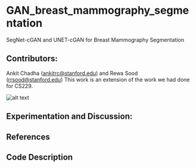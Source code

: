 # GAN_breast_mammography_segmentation
SegNet-cGAN and UNET-cGAN for Breast Mammography Segmentation

## Contributors:
Ankit Chadha (ankitrc@stanford.edu) and Rewa Sood (rrsood@stanford.edu)
This work is an extension of the work we had done for CS229.

![alt text](https://github.com/ankit-ai/GAN_breast_mammography_segmentation/blob/master/images/Screen%20Shot%202019-01-06%20at%209.47.40%20PM.png)

## Experimentation and Discussion:


## References


## Code Description
